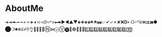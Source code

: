 # AboutMe

➔➜➡➞➙➢➣➤➧➪➩▷›˃≻▸➡️►◄▲▼🡸🡹🡺🡻🡼🡽🡾🡿✅✔✓✗✘❌❎•·○◦°⦾⦿◘◘◙●⬤❍✸✽👍👎👌💪👊🤜👏Ⓝ⋈ⓥⓋ🅥🌱🟢📣💬💭1️⃣2️⃣3️⃣4️⃣5️⃣6️⃣7️⃣8️⃣9️⃣🔟
